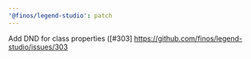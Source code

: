 ```yaml
---
'@finos/legend-studio': patch
---
```


Add DND for class properties ([#303] https://github.com/finos/legend-studio/issues/303
